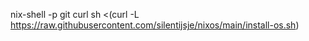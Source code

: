 nix-shell -p git curl
sh <(curl -L https://raw.githubusercontent.com/silentijsje/nixos/main/install-os.sh)